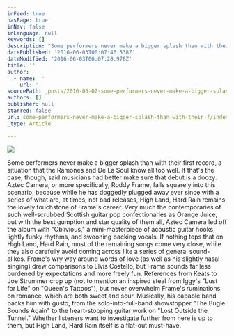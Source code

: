 ```yaml
---
inFeed: true
hasPage: true
inNav: false
inLanguage: null
keywords: []
description: "Some performers never make a bigger splash than with their first record, a situation that the Ramones and De La Soul know all too well. If that's the case, though, said musicians had better make sure that debut is a doozy. Aztec Camera, or more specifically, Roddy Frame, falls squarely into this scenario, because while he has doggedly plugged away ever since with a series of what are, at times, not bad releases, High Land, Hard Rain remains the lovely touchstone of Frame's career. Very much the contemporaries of such well-scrubbed Scottish guitar pop confectionaries as Orange Juice, but with the best gumption and star quality of them all, Aztec Camera led off the album with \"Oblivious,\" a mini-masterpiece of acoustic guitar hooks, lightly funky rhythms, and swooning backing vocals. If nothing tops that on High Land, Hard Rain, most of the remaining songs come very close, while they also carefully avoid coming across like a series of general sound-alikes. Frame's wry way around words of love (as well as his slightly nasal singing) drew comparisons to Elvis Costello, but Frame sounds far less burdened by expectations and more freely fun. References from Keats to Joe Strummer crop up (not to mention an inspired steal from Iggy's \"Lust for Life\" on \"Queen's Tattoos\"), but never overwhelm Frame's ruminations on romance, which are both sweet and sour. Musically, his capable band backs him with gusto, from the solo-into-full-band showstopper \"The Bugle Sounds Again\" to the heart-stopping guitar work on \"Lost Outside the Tunnel.\" Whether listeners want to investigate further from here is up to them, but High Land, Hard Rain itself is a flat-out must-have."
datePublished: '2016-06-03T00:07:46.538Z'
dateModified: '2016-06-03T00:07:20.978Z'
title: ''
author:
  - name: ''
    url: ''
sourcePath: _posts/2016-06-02-some-performers-never-make-a-bigger-splash-than-with-their-f.md
authors: []
publisher: null
starred: false
url: some-performers-never-make-a-bigger-splash-than-with-their-f/index.html
_type: Article

---
```

![](https://the-grid-user-content.s3-us-west-2.amazonaws.com/f4307c8e-014d-456e-b8f2-6755ea661d6b.png)

Some performers never make a bigger splash than with their first record, a situation that the Ramones and De La Soul know all too well. If that's the case, though, said musicians had better make sure that debut is a doozy. Aztec Camera, or more specifically, Roddy Frame, falls squarely into this scenario, because while he has doggedly plugged away ever since with a series of what are, at times, not bad releases, High Land, Hard Rain remains the lovely touchstone of Frame's career. Very much the contemporaries of such well-scrubbed Scottish guitar pop confectionaries as Orange Juice, but with the best gumption and star quality of them all, Aztec Camera led off the album with "Oblivious," a mini-masterpiece of acoustic guitar hooks, lightly funky rhythms, and swooning backing vocals. If nothing tops that on High Land, Hard Rain, most of the remaining songs come very close, while they also carefully avoid coming across like a series of general sound-alikes. Frame's wry way around words of love (as well as his slightly nasal singing) drew comparisons to Elvis Costello, but Frame sounds far less burdened by expectations and more freely fun. References from Keats to Joe Strummer crop up (not to mention an inspired steal from Iggy's "Lust for Life" on "Queen's Tattoos"), but never overwhelm Frame's ruminations on romance, which are both sweet and sour. Musically, his capable band backs him with gusto, from the solo-into-full-band showstopper "The Bugle Sounds Again" to the heart-stopping guitar work on "Lost Outside the Tunnel." Whether listeners want to investigate further from here is up to them, but High Land, Hard Rain itself is a flat-out must-have.